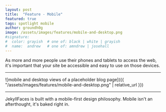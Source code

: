 ```yaml
---
layout: post
title:  "Feature - Mobile"
featured: true
tags: spotlight mobile
author: groundh0g
image: /assets/images/features/mobile-and-desktop.png
#signature:
#  color: grayish  # one of: black | white | grayish
#  name:  andrew   # one of: amndrew | josehall
---
```


As more and more people use their phones and tablets to access the web, it's important that your site be accessible and easy to use on those devices.

<hr/>
![mobile and desktop views of a placeholder blog page]({{ "/assets/images/features/mobile-and-desktop.png" | relative_url }})
<hr/>

JekyllFaces is built with a mobile-first design philosophy. Mobile isn't an afterthought, it's baked right in.
